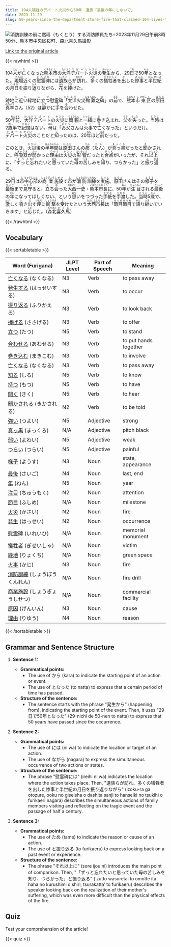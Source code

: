 ```yaml
---
title: 104人犠牲のデパート火災から50年　遺族「最後の年にしないで」
date: 2023-11-29
slug: 50-years-since-the-department-store-fire-that-claimed-104-lives-the-bereaved-families-say-don-t-let-this-be-the-last-year
---
```


![消防訓練の前に黙禱（もくとう）する消防隊員たち=2023年11月29日午前8時50分、熊本市中央区桜町、森北喜久馬撮影](https://www.asahicom.jp/imgopt/img/a97db50e35/comm_L/AS20231129002105.jpg "消防訓練の前に黙禱（もくとう）する消防隊員たち=2023年11月29日午前8時50分、熊本市中央区桜町、森北喜久馬撮影")

[Link to the original article](https://asahi.com/articles/ASRCY5J2VRCYTLVB00B.html?iref=comtop_7_07)

{{< rawhtml >}}
<p>104<ruby>人<rt>にん</rt></ruby>が<ruby>亡<rt>な</rt></ruby>くなった<ruby>熊本<rt>くまもと</rt></ruby><ruby>市<rt>し</rt></ruby>の<ruby>大洋<rt>たいよう</rt></ruby><ruby>デパート<rt>でぱーと</rt></ruby><ruby>火災<rt>かさい</rt></ruby>の<ruby>発生<rt>はっせい</rt></ruby>から、29<ruby>日<rt>にち</rt></ruby>で50<ruby>年<rt>ねん</rt></ruby>となった。<ruby>現場<rt>げんば</rt></ruby>近くの<ruby>慰霊碑<rt>いれいひ</rt></ruby>には<ruby>遺族<rt>いぞく</rt></ruby>らが<ruby>訪<rt>おとず</rt></ruby>れ、<ruby>多<rt>おお</rt></ruby>くの<ruby>犠牲者<rt>ぎせいしゃ</rt></ruby>を<ruby>出<rt>だ</rt></ruby>した<ruby>惨事<rt>さんじ</rt></ruby>と<ruby>半世紀<rt>はんせいき</rt></ruby>の<ruby>月日<rt>つきひ</rt></ruby>を<ruby>振<rt>ふ</rt></ruby>り<ruby>返<rt>かえ</rt></ruby>りながら、<ruby>花<rt>はな</rt></ruby>を<ruby>捧<rt>ささ</rt></ruby>げた。</p>

<p>跡地<ruby>に<rt>に</rt></ruby>近<ruby>い<rt>い</rt></ruby>緑地<ruby>に<rt>に</rt></ruby>立<ruby>つ<rt>つ</rt></ruby>慰霊碑<ruby>「太洋<rt>たいよう</rt></ruby>火災<ruby>殉難<rt>じゅんなん</rt></ruby>之<ruby>碑<rt>ひ</rt></ruby>」の<ruby>前<rt>まえ</rt></ruby>で、<ruby>熊本<rt>くまもと</rt></ruby><ruby>市<rt>し</rt></ruby><ruby>東<rt>ひがし</rt></ruby><ruby>区<rt>く</rt></ruby>の<ruby>原田<rt>はらだ</rt></ruby><ruby>真羊<rt>みちよう</rt></ruby>さん（52）は<ruby>静<rt>しず</rt></ruby>かに<ruby>手<rt>て</rt></ruby>を<ruby>合<rt>あ</rt></ruby>わせた。</p>

<p>50<ruby>年前<rt>ねんまえ</rt></ruby>、<ruby>大洋<rt>たいよう</rt></ruby><ruby>デパート<rt>でぱーと</rt></ruby>の<ruby>火災<rt>かさい</rt></ruby>に<ruby>両親<rt>りょうしん</rt></ruby>と<ruby>一緒<rt>いっしょ</rt></ruby>に<ruby>巻<rt>ま</rt></ruby>き<ruby>込<rt>こ</rt></ruby>まれ、<ruby>父<rt>ちち</rt></ruby>を<ruby>失<rt>うしな</rt></ruby>った。<ruby>当時<rt>とうじ</rt></ruby>は2<ruby>歳<rt>さい</rt></ruby>半で<ruby>記憶<rt>きおく</rt></ruby>はない。<ruby>母<rt>はは</rt></ruby>は「<ruby>お父<rt>おとう</rt></ruby>さんは<ruby>火事<rt>かじ</rt></ruby>で<ruby>亡<rt>な</rt></ruby>くなった」というだけ。<ruby>デパート<rt>でぱーと</rt></ruby><ruby>火災<rt>かさい</rt></ruby>のことだと<ruby>知<rt>し</rt></ruby>ったのは、20<ruby>年<rt>ねん</rt></ruby>ほど<ruby>前<rt>まえ</rt></ruby>だった。</p>

<p>このとき、<ruby>火災<rt>かさい</rt></ruby>後の<ruby>半年間<rt>はんねんかん</rt></ruby>は<ruby>原田<rt>はらだ</rt></ruby>さんの<ruby>痰<rt>たん</rt></ruby>（<ruby>たん<rt>たん</rt></ruby>）が<ruby>真っ黒<rt>まっくろ</rt></ruby>だったと<ruby>聞<rt>き</rt></ruby>かされた。<ruby>呼吸器<rt>こきゅうき</rt></ruby>が<ruby>弱<rt>よわ</rt></ruby>かった<ruby>理由<rt>りゆう</rt></ruby>は<ruby>火災<rt>かさい</rt></ruby>の<ruby>影響<rt>えいきょう</rt></ruby>だったと<ruby>合点<rt>がてん</rt></ruby>がいったが、それ<ruby>以上<rt>いじょう</rt></ruby>に、「<ruby>ずっと<rt>ずっと</rt></ruby><ruby>忘<rt>わす</rt></ruby>れたいと<ruby>思<rt>おも</rt></ruby>っていた<ruby>母<rt>はは</rt></ruby>の<ruby>苦<rt>くる</rt></ruby>しみを<ruby>知<rt>し</rt></ruby>り、つらかった」と<ruby>振<rt>ふ</rt></ruby>り<ruby>返<rt>かえ</rt></ruby>る。</p>

<p>29<ruby>日<rt>にち</rt></ruby>は<ruby>市<rt>し</rt></ruby><ruby>中心部<rt>ちゅうしんぶ</rt></ruby>の<ruby>商業<rt>しょうぎょう</rt></ruby><ruby>施設<rt>しせつ</rt></ruby>で<ruby>市<rt>し</rt></ruby>が<ruby>消防<rt>しょうぼう</rt></ruby><ruby>訓練<rt>くんれん</rt></ruby>を<ruby>実施<rt>じっし</rt></ruby>。<ruby>原田<rt>はらだ</rt></ruby>さんはその<ruby>様子<rt>ようす</rt></ruby>を<ruby>最後<rt>さいご</rt></ruby>まで<ruby>見守<rt>みまも</rt></ruby>ると、<ruby>立<rt>た</rt></ruby>ち<ruby>会<rt>あ</rt></ruby>った<ruby>大西<rt>おおにし</rt></ruby>一<ruby>史<rt>し</rt></ruby>・<ruby>熊本<rt>くまもと</rt></ruby><ruby>市長<rt>しちょう</rt></ruby>に、50<ruby>年<rt>ねん</rt></ruby>が<ruby>注目<rt>ちゅうもく</rt></ruby>される<ruby>最後<rt>さいご</rt></ruby>の<ruby>年<rt>とし</rt></ruby>になってほしくない、という<ruby>思<rt>おも</rt></ruby>いをつづった<ruby>手紙<rt>てがみ</rt></ruby>を<ruby>手渡<rt>てわた</rt></ruby>した。<ruby>当時<rt>とうじ</rt></ruby>5<ruby>歳<rt>さい</rt></ruby>で、<ruby>激<rt>はげ</rt></ruby>しく<ruby>噴<rt>ふ</rt></ruby>き<ruby>出<rt>だ</rt></ruby>す<ruby>煙<rt>けむり</rt></ruby>に<ruby>衝撃<rt>しょうげき</rt></ruby>を<ruby>受<rt>う</rt></ruby>けたという<ruby>大西<rt>おおにし</rt></ruby><ruby>市長<rt>しちょう</rt></ruby>は「<ruby>節目<rt>せつめ</rt></ruby><ruby>節目<rt>せつめ</rt></ruby>で<ruby>語<rt>かた</rt></ruby>り<ruby>継<rt>つぎ</rt></ruby>いでいきます」と<ruby>応<rt>こた</rt></ruby>じた。（<ruby>森北<rt>もりきた</rt></ruby><ruby>喜久馬<rt>きくま</rt></ruby>）</p>
{{< /rawhtml >}}

## Vocabulary


{{< sortabletable >}}

| Word (Furigana) | JLPT Level | Part of Speech | Meaning |
|-----------------|------------|----------------|---------|
|[亡くなる](https://jisho.org/search/%E4%BA%A1%E3%81%8F%E3%81%AA%E3%82%8B) (なくなる)| N3 | Verb | to pass away |
|[発生する](https://jisho.org/search/%E7%99%BA%E7%94%9F%E3%81%99%E3%82%8B) (はっせいする)| N3 | Verb | to occur |
|[振り返る](https://jisho.org/search/%E6%8C%AF%E3%82%8A%E8%BF%94%E3%82%8B) (ふりかえる)| N3 | Verb | to look back |
|[捧げる](https://jisho.org/search/%E6%8D%A7%E3%81%92%E3%82%8B) (ささげる)| N3 | Verb | to offer |
|[立つ](https://jisho.org/search/%E7%AB%8B%E3%81%A4) (たつ)| N5 | Verb | to stand |
|[合わせる](https://jisho.org/search/%E5%90%88%E3%82%8F%E3%81%9B%E3%82%8B) (あわせる)| N3 | Verb | to put hands together |
|[巻き込む](https://jisho.org/search/%E5%B7%BB%E3%81%8D%E8%BE%BC%E3%82%80) (まきこむ)| N3 | Verb | to involve |
|[亡くなる](https://jisho.org/search/%E4%BA%A1%E3%81%8F%E3%81%AA%E3%82%8B) (なくなる)| N3 | Verb | to pass away |
|[知る](https://jisho.org/search/%E7%9F%A5%E3%82%8B) (しる)| N5 | Verb | to know |
|[持つ](https://jisho.org/search/%E6%8C%81%E3%81%A4) (もつ)| N5 | Verb | to have |
|[聞く](https://jisho.org/search/%E8%81%9E%E3%81%8F) (きく)| N5 | Verb | to hear |
|[聞かされる](https://jisho.org/search/%E8%81%9E%E3%81%8B%E3%81%95%E3%82%8C%E3%82%8B) (きかされる)| N2 | Verb | to be told |
|[強い](https://jisho.org/search/%E5%BC%B7%E3%81%84) (つよい)| N5 | Adjective | strong |
|[真っ黒](https://jisho.org/search/%E7%9C%9F%E3%81%A3%E9%BB%92) (まっくろ)| N/A | Adjective | pitch black |
|[弱い](https://jisho.org/search/%E5%BC%B1%E3%81%84) (よわい)| N5 | Adjective | weak |
|[つらい](https://jisho.org/search/%E3%81%A4%E3%82%89%E3%81%84) (つらい)| N5 | Adjective | painful |
|[様子](https://jisho.org/search/%E6%A7%98%E5%AD%90) (ようす)| N3 | Noun | state, appearance |
|[最後](https://jisho.org/search/%E6%9C%80%E5%BE%8C) (さいご)| N4 | Noun | last, end |
|[年](https://jisho.org/search/%E5%B9%B4) (ねん)| N5 | Noun | year |
|[注目](https://jisho.org/search/%E6%B3%A8%E7%9B%AE) (ちゅうもく)| N2 | Noun | attention |
|[節目](https://jisho.org/search/%E7%AF%80%E7%9B%AE) (ふしめ)| N/A | Noun | milestone |
|[火災](https://jisho.org/search/%E7%81%AB%E7%81%BD) (かさい)| N2 | Noun | fire |
|[発生](https://jisho.org/search/%E7%99%BA%E7%94%9F) (はっせい)| N2 | Noun | occurrence |
|[慰霊碑](https://jisho.org/search/%E6%85%B0%E9%9C%8A%E7%A2%91) (いれいひ)| N/A | Noun | memorial monument |
|[犠牲者](https://jisho.org/search/%E7%8A%A0%E7%89%B2%E8%80%85) (ぎせいしゃ)| N/A | Noun | victim |
|[緑地](https://jisho.org/search/%E7%B7%91%E5%9C%B0) (りょくち)| N/A | Noun | green space |
|[火事](https://jisho.org/search/%E7%81%AB%E4%BA%8B) (かじ)| N3 | Noun | fire |
|[消防訓練](https://jisho.org/search/%E6%B6%88%E9%98%B2%E8%A8%93%E7%B7%B4) (しょうぼうくんれん)| N/A | Noun | fire drill |
|[商業施設](https://jisho.org/search/%E5%95%86%E6%A5%AD%E6%96%BD%E8%A8%AD) (しょうぎょうしせつ)| N/A | Noun | commercial facility |
|[原因](https://jisho.org/search/%E5%8E%9F%E5%9B%A0) (げんいん)| N3 | Noun | cause |
|[理由](https://jisho.org/search/%E7%90%86%E7%94%B1) (りゆう)| N4 | Noun | reason |

{{< /sortabletable >}}


## Grammar and Sentence Structure

1. **Sentence 1:**
   - **Grammatical points:** 
     - The use of から (kara) to indicate the starting point of an action or event.
     - The use of となった (to natta) to express that a certain period of time has passed.
   - **Structure of the sentence:** 
     - The sentence starts with the phrase "発生から" (happening from), indicating the starting point of the event. Then, it uses "29日で50年となった" (29-nichi de 50-nen to natta) to express that 50 years have passed since the occurrence.

2. **Sentence 2:**
   - **Grammatical points:** 
     - The use of には (ni wa) to indicate the location or target of an action.
     - The use of ながら (nagara) to express the simultaneous occurrence of two actions or states.
   - **Structure of the sentence:** 
     - The phrase "慰霊碑には" (ireihi ni wa) indicates the location where the action takes place. Then, "遺族らが訪れ、多くの犠牲者を出した惨事と半世紀の月日を振り返りながら" (izoku-ra ga otozure, ooku no giseisha o dashita sanji to hanseiki no tsukihi o furikaeri nagara) describes the simultaneous actions of family members visiting and reflecting on the tragic event and the passage of half a century.

3. **Sentence 3:**
   - **Grammatical points:** 
     - The use of ため (tame) to indicate the reason or cause of an action.
     - The use of と振り返る (to furikaeru) to express looking back on a past event or experience.
   - **Structure of the sentence:** 
     - The phrase "それ以上に" (sore ijou ni) introduces the main point of comparison. Then, "「ずっと忘れたいと思っていた母の苦しみを知り、つらかった」と振り返る" (‘zutto wasuretai to omotte ita haha no kurushimi o shiri, tsurakatta’ to furikaeru) describes the speaker looking back on the realization of their mother's suffering, which was even more difficult than the physical effects of the fire.

## Quiz

Test your comprehension of the article!

{{< quiz >}}